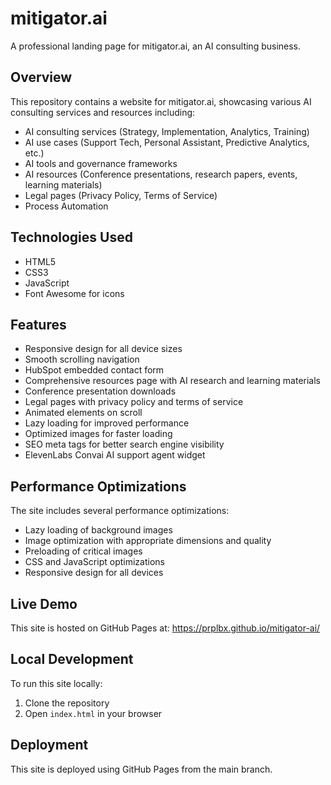 # mitigator.ai

A professional landing page for mitigator.ai, an AI consulting business.

## Overview
This repository contains a website for mitigator.ai, showcasing various AI consulting services and resources including:

- AI consulting services (Strategy, Implementation, Analytics, Training)
- AI use cases (Support Tech, Personal Assistant, Predictive Analytics, etc.)
- AI tools and governance frameworks
- AI resources (Conference presentations, research papers, events, learning materials)
- Legal pages (Privacy Policy, Terms of Service)
- Process Automation

## Technologies Used

- HTML5
- CSS3
- JavaScript
- Font Awesome for icons

## Features

- Responsive design for all device sizes
- Smooth scrolling navigation
- HubSpot embedded contact form
- Comprehensive resources page with AI research and learning materials
- Conference presentation downloads
- Legal pages with privacy policy and terms of service
- Animated elements on scroll
- Lazy loading for improved performance
- Optimized images for faster loading
- SEO meta tags for better search engine visibility
- ElevenLabs Convai AI support agent widget

## Performance Optimizations

The site includes several performance optimizations:

- Lazy loading of background images
- Image optimization with appropriate dimensions and quality
- Preloading of critical images
- CSS and JavaScript optimizations
- Responsive design for all devices

## Live Demo

This site is hosted on GitHub Pages at: https://prplbx.github.io/mitigator-ai/

## Local Development

To run this site locally:

1. Clone the repository
2. Open `index.html` in your browser

## Deployment

This site is deployed using GitHub Pages from the main branch.